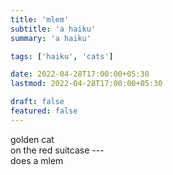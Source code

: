 ```yaml
---
title: 'mlem'
subtitle: 'a haiku'
summary: 'a haiku'

tags: ['haiku', 'cats']

date: 2022-04-28T17:00:00+05:30
lastmod: 2022-04-28T17:00:00+05:30

draft: false
featured: false
---
```


golden cat  
on the red suitcase ---  
does a mlem
